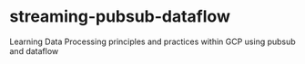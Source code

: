 # streaming-pubsub-dataflow
Learning Data Processing principles and practices within GCP using pubsub and dataflow
